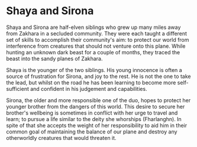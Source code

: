 # Shaya and Sirona

Shaya and Sirona are half-elven siblings who grew up many miles away from Zakhara in a secluded community. They were each taught a different set of skills to accomplish their community's aim: to protect our world from interference from creatures that should not venture onto this plane. While hunting an unknown dark beast for a couple of months, they traced the beast into the sandy planes of Zakhara. 

Shaya is the younger of the two siblings. His young innocence is often a source of frustration for Sirona, and joy to the rest. He is not the one to take the lead, but whilst on the road he has been learning to become more self-sufficient and confident in his judgement and capabilities. 

Sirona, the older and more responsible one of the duo, hopes to protect her younger brother from the dangers of this world. This desire to secure her brother's wellbeing is sometimes in conflict with her urge to travel and learn; to pursue a life similar to the deity she whorships (Fharlanghn). In spite of that she accepts the weight of her responsibility to aid him in their common goal of maintaining the balance of our plane and destroy any otherworldly creatures that would threaten it. 

